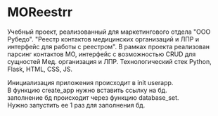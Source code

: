 # MOReestrr
Учебный проект, реализованный для маркетингового отдела "ООО Рубедо".
"Реестр контактов медицинских организаций и ЛПР и интерфейс для работы с реестром".
В рамках проекта реализован парсинг контактов МО, интерфейс с возможностью CRUD для сущностей Мед. организация и ЛПР.
Технологический стек Python, Flask, HTML, CSS, JS.


Инициализация приложения происходит в init userapp.  
В функцию create_app нужно вставить ссылку на бд.  
заполнение бд происходит через функцию database_set.   
Нужно запустить ее 1 раз для заполнения бд.  
